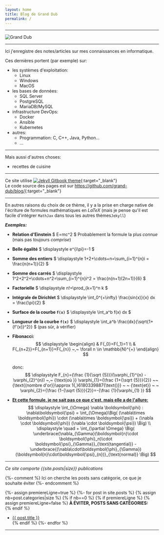 ```yaml
---
layout: home
title: Blog de Grand Dub
permalink: /
---
```


---

![Grand Dub]({{site.baseurl}}/assets/images/gd-logo-fontmeme-com.png#center)

---

Ici j'enregistre des notes/articles sur mes connaissances en informatique.  

Ces dernières portent (par exemple) sur:
- les systèmes d'exploitation:
  - Linux
  - Windows
  - MacOS
- les bases de données:
  - SQL Server
  - PostgreSQL
  - MariaDB/MySQL
- infrastructure DevOps:
  - Docker
  - Ansible
  - Kubernetes
- autres:
  - Programmation: C, C++, Java, Python...
  - ...


---

Mais aussi d'autres choses:
- recettes de cuisine

---
Ce site utilise [![Jekyll Gitbook theme](https://img.shields.io/badge/featured%20on-JekyllThemes-red.svg)](https://github.com/sighingnow/jekyll-gitbook){:target="_blank"}  
Le code source des pages est sur <https://github.com/grand-dub/blog/>{:target="_blank"} 

---

En autres raisons du choix de ce thème, il y a la prise en charge native de l'écriture de formules mathématiques en *LaTeX* (mais je pense qu'il est facile d'intégrer `MathJax` dans tous les autres thèmes`Jekyll`)   

***Exemples:***

- **Relation d'Einstein**
  $ E=mc^2 $
  Probablement la formule la plus *connue* (mais pas toujours *comprise*)  

- **Belle égalité**
  $ \displaystyle e^{i\pi}=-1 $

- **Somme des entiers**
  $ \displaystyle 1+2+\cdots+n=\sum_{i=1}^{n}i = \frac{n(n+1)}{2} $

- **Somme des carrés**
  $ \displaystyle 1^2+2^2+\cdots+n^2=\sum_{i=1}^{n}i^2 = \frac{n(n+1)(2n+1)}{6} $

- **Factorielle**
  $ \displaystyle n!=\prod_{k=1}^n k $

- **Intégrale de Dirichlet**
  $ \displaystyle \int_0^{+\infty} \frac{sin(x)}{x} dx = \frac{\pi}{2} $

- **Surface de la courbe `f(x)`**
  $ \displaystyle \int_a^b f(x) dx $

- **Longueur de la courbe `f(x)`** 
  $ \displaystyle \int_a^b \frac{dx}{\sqrt{1+{f'(x)}^2}} $
  (pas sûr, à vérifier)  

- **Fibonacci:**  
$$ \displaystyle 
\begin{align}
& F{_0}=F{_1}=1 \\
& F{_{n+2}}=F{_{n+1}}+F{_{n}} ~,~ \forall n \in \mathbb{N}^{+} 
\end{align}
$$  
donc:  
  $$ \displaystyle
  F_{n}={\frac {1}{\sqrt {5}}}(\varphi_{1}^{n} - \varphi_{2}^{n}) ~,~ {\text{où }} \varphi_{1}={\frac {1+{\sqrt {5}}}{2}}  ~~ {\text{(nombre d'or}}\approx 1{,}6180339887{\text{)}} ~ ~ {\text{et}} ~ ~ \varphi_{2}={\frac {1-{\sqrt {5}}}{2}}=-{\frac {1}{\varphi_{1} }}
$$


- **<u>Et cette formule, je ne sait pas ce que c'est, mais elle a de l'allure:</u>**    
$$ \displaystyle
\int_{\Omega}  \nabla \boldsymbol{\phi} : \nabla\boldsymbol{\psi} = 
\int_{\Omega}\Big( (\nabla\times \boldsymbol{\phi}) \cdot (\nabla\times \boldsymbol{\psi}) + (\nabla 
\cdot 
\boldsymbol{\phi}) (\nabla \cdot \boldsymbol{\psi}) \Big)
\\
\displaystyle
\quad + \int_{\partial \Omega} 
\Big( \underbrace{\nabla_{\Gamma}(\boldsymbol{n}\cdot \boldsymbol{\phi}_n)\cdot 
\boldsymbol{\psi}_{\Gamma}}_{\text{tangential}} - 
\underbrace{(\nabla\cdot\boldsymbol{\phi}_{\Gamma})(\boldsymbol{n}\cdot\boldsymbol{\psi}_{n})}_{\text{normal}}
\Big) $$ 

---

*Ce site comporte {{site.posts|size}} publications*


{%- comment %}
Ici on cherche les posts sans catégorie, ce que je souhaite éviter
{%- endcomment %}

{%- assign premiereLigne=true %}
{%- for post in site.posts %}
  {% assign nb=post.categories|size %}
  {% if nb==0 %}
    {% if premiereLigne %}
      {% assign premiereLigne=false %}
**À ÉVITER, POSTS SANS CATÉGORIES:**  
    {% endif %}
- [{{ post.title }}]({{site.baseurl}}{{post.url}})  
  {% endif %}
{%- endfor %}

---
